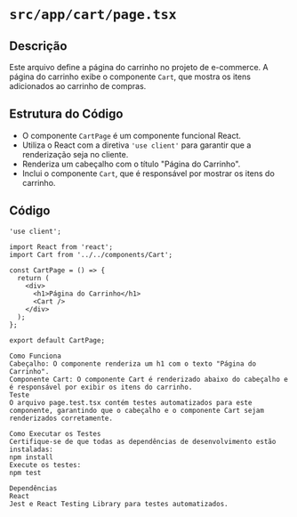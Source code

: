 # `src/app/cart/page.tsx`

## Descrição

Este arquivo define a página do carrinho no projeto de e-commerce. A página do carrinho exibe o componente `Cart`, que mostra os itens adicionados ao carrinho de compras.

## Estrutura do Código

- O componente `CartPage` é um componente funcional React.
- Utiliza o React com a diretiva `'use client'` para garantir que a renderização seja no cliente.
- Renderiza um cabeçalho com o título "Página do Carrinho".
- Inclui o componente `Cart`, que é responsável por mostrar os itens do carrinho.

## Código

```tsx
'use client';

import React from 'react';
import Cart from '../../components/Cart';

const CartPage = () => {
  return (
    <div>
      <h1>Página do Carrinho</h1>
      <Cart />
    </div>
  );
};

export default CartPage;

Como Funciona
Cabeçalho: O componente renderiza um h1 com o texto "Página do Carrinho".
Componente Cart: O componente Cart é renderizado abaixo do cabeçalho e é responsável por exibir os itens do carrinho.
Teste
O arquivo page.test.tsx contém testes automatizados para este componente, garantindo que o cabeçalho e o componente Cart sejam renderizados corretamente.

Como Executar os Testes
Certifique-se de que todas as dependências de desenvolvimento estão instaladas:
npm install
Execute os testes:
npm test

Dependências
React
Jest e React Testing Library para testes automatizados.
